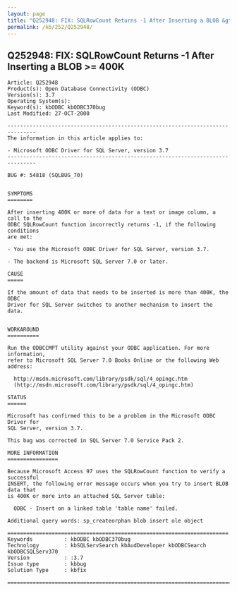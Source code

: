 ```yaml
---
layout: page
title: "Q252948: FIX: SQLRowCount Returns -1 After Inserting a BLOB &gt;= 400K"
permalink: /kb/252/Q252948/
---
```


## Q252948: FIX: SQLRowCount Returns -1 After Inserting a BLOB &gt;= 400K

	Article: Q252948
	Product(s): Open Database Connectivity (ODBC)
	Version(s): 3.7
	Operating System(s): 
	Keyword(s): kbODBC kbODBC370bug
	Last Modified: 27-OCT-2000
	
	-------------------------------------------------------------------------------
	The information in this article applies to:
	
	- Microsoft ODBC Driver for SQL Server, version 3.7 
	-------------------------------------------------------------------------------
	
	BUG #: 54818 (SQLBUG_70)
	
	
	SYMPTOMS
	========
	
	After inserting 400K or more of data for a text or image column, a call to the
	ODBC SQLRowCount function incorrectly returns -1, if the following conditions
	are met:
	
	- You use the Microsoft ODBC Driver for SQL Server, version 3.7.
	
	- The backend is Microsoft SQL Server 7.0 or later.
	
	CAUSE
	=====
	
	If the amount of data that needs to be inserted is more than 400K, the ODBC
	Driver for SQL Server switches to another mechanism to insert the data.
	
	
	WORKAROUND
	==========
	
	Run the ODBCCMPT utility against your ODBC application. For more information,
	refer to Microsoft SQL Server 7.0 Books Online or the following Web address:
	
	  http://msdn.microsoft.com/library/psdk/sql/4_opingc.htm
	  (http://msdn.microsoft.com/library/psdk/sql/4_opingc.htm)
	
	STATUS
	======
	
	Microsoft has confirmed this to be a problem in the Microsoft ODBC Driver for
	SQL Server, version 3.7.
	
	This bug was corrected in SQL Server 7.0 Service Pack 2.
	
	MORE INFORMATION
	================
	
	Because Microsoft Access 97 uses the SQLRowCount function to verify a successful
	INSERT, the following error message occurs when you try to insert BLOB data that
	is 400K or more into an attached SQL Server table:
	
	  ODBC - Insert on a linked table 'table name' failed.
	
	Additional query words: sp_createorphan blob insert ole object
	
	======================================================================
	Keywords          : kbODBC kbODBC370bug 
	Technology        : kbSQLServSearch kbAudDeveloper kbODBCSearch kbODBCSQLServ370
	Version           : :3.7
	Issue type        : kbbug
	Solution Type     : kbfix
	
	=============================================================================
	
